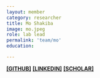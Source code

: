 ```yaml
---
layout: member
category: researcher
title: Mo Shakiba
image: mo.jpeg
role: lab lead
permalink: 'team/mo'
education:

---
```


**[[GITHUB]](https://github.com/moneuron)**
**[[LINKEDIN]](https://linkedin.com/in/moneuron)**
**[[SCHOLAR]](https://scholar.google.com/citations?user=r1sNGGsAAAAJ&hl=en)**